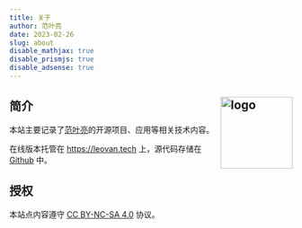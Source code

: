 ```yaml
---
title: 关于
author: 范叶亮
date: 2023-02-26
slug: about
disable_mathjax: true
disable_prismjs: true
disable_adsense: true
---
```


## 简介 <img src="/images/web/avatar-light-theme.svg" align="right" alt="logo" height="128" style="border: none; float: right;">

本站主要记录了[范叶亮](https://leovna.me)的开源项目、应用等相关技术内容。

在线版本托管在 https://leovan.tech 上，源代码存储在 [Github](https://github.com/leovan/leovan.tech) 中。

## 授权

本站点内容遵守 [CC BY-NC-SA 4.0](http://creativecommons.org/licenses/by-nc-sa/4.0/) 协议。
